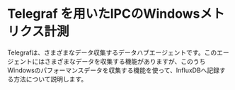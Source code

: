 # Telegraf を用いたIPCのWindowsメトリクス計測

Telegrafは、さまざまなデータ収集するデータハブエージェントです。このエージェントにはさまざまなデータを収集する機能がありますが、このうちWindowsのパフォーマンスデータを収集する機能を使って、InfluxDBへ記録する方法について説明します。

